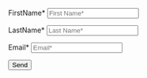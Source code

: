 <form action="https://docs.google.com/forms/d/e/1FAIpQLSdlgwAS00wvVQZXM9UfQza7tXvVnaDA5jWNi_t3ya6uKfkYGw/formResponse<formID/formResponse" method="post" target="hidden_iframe" onsubmit="submitted=true">
  <label>FirstName*</label>
        <input type="text" placeholder="First Name*" class="form-input" name="entry.1747016377" required>

  <label>LastName*</label>
        <input type="text" placeholder="Last Name*" class="form-input" name="entry.305553560" required>

   <label>Email*</label>
        <input type="email" placeholder="Email*" class="form-input" name="entry.1223500353" required>

   <button type="submit">Send</button>
</form>
